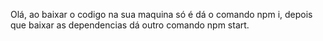 Olá, ao baixar o codigo na sua maquina só é dá o comando npm i,  depois que baixar as dependencias dá outro comando npm start.
